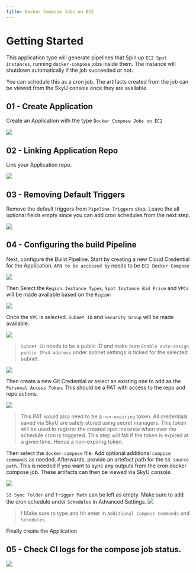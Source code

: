 ```yaml
---
title: Docker Compose Jobs on EC2
---
```


# Getting Started

This application type will generate pipelines that Spin up `EC2 Spot instances`, running `docker-compose` jobs inside them. The instance will shutdown automatically if the job succeeded or not.

You can schedule this as a cron job. The artifacts created from the job can be viewed from the SkyU console once they are available.

## 01 - Create Application

Create an Application with the type `Docker Compose Jobs on EC2`

![](/assets/images/tutorials/app-creation/docker-compose-job-on-ec2/select-application.png)

## 02 - Linking Application Repo

Link your Application repo.

![](/assets/images/tutorials/app-creation/docker-compose-job-on-ec2/select-application-repo.png)

## 03 - Removing Default Triggers

Remove the default triggers from `Pipeline Triggers` step. Leave the all optional fields empty since you can add cron schedules from the next step.

![](/assets/images/tutorials/app-creation/docker-compose-job-on-ec2/remove-application-triggers.png)

## 04 - Configuring the build Pipeline

Next, configure the Build Pipeline. Start by creating a new Cloud Credential for the Application. `ARN to be accessed by` needs to be `EC2 Docker Compose`

![](/assets/images/tutorials/app-creation/docker-compose-job-on-ec2/create-cloud-credential.png)

Then Select the `Region`. `Instance Types`, `Spot Instance Bid Price` and `VPCs` will be made available based on the `Region`

![](/assets/images/tutorials/app-creation/docker-compose-job-on-ec2/build-pipeline-pt1.png)

Once the `VPC` is selected. `Subnet ID` and `Security Group` will be made available.

![](/assets/images/tutorials/app-creation/docker-compose-job-on-ec2/build-pipeline-pt2.png)

> `Subnet ID` needs to be a public ID and make sure `Enable auto-assign public IPv4 address` under subnet settings is ticked for the selected subnet.

![](/assets/images/tutorials/app-creation/docker-compose-job-on-ec2/build-pipeline-pt3.png)

Then create a new Git Credential or select an existing one to add as the `Personal Access Token`. This should be a PAT with access to the repo and repo actions.

![](/assets/images/tutorials/app-creation/docker-compose-job-on-ec2/build-pipeline-pt4.png)

> This PAT would also need to be a `non-expiring` token. All credentials saved via SkyU are safely stored using secret managers. This token will be used to register the created spot instance when ever the schedule cron is triggered. This step will fail if the token is expired at a given time. Hence a non-expiring token.

Then select the `docker-compose` file. Add optional additional `compose commands` as needed. Afterwards, provide an artefact path for the `S3 source path`. This is needed if you want to sync any outputs from the cron docker compose job. These artifacts can then be viewed via SkyU console.

![](/assets/images/tutorials/app-creation/docker-compose-job-on-ec2/build-pipeline-pt5.png)

`S3 Sync Folder` and `Trigger Path` can be left as empty. Make sure to add the cron schedule under `Schedules` in Advanced Settings.
![](/assets/images/tutorials/app-creation/docker-compose-job-on-ec2/build-pipeline-pt7.png)

> ! Make sure to type and hit enter in `Additional Compose Commands` and `Schedules`.

Finally create the Application

## 05 - Check CI logs for the compose job status.

![](/assets/images/tutorials/app-creation/docker-compose-job-on-ec2/build-pipeline-pt6.png)
